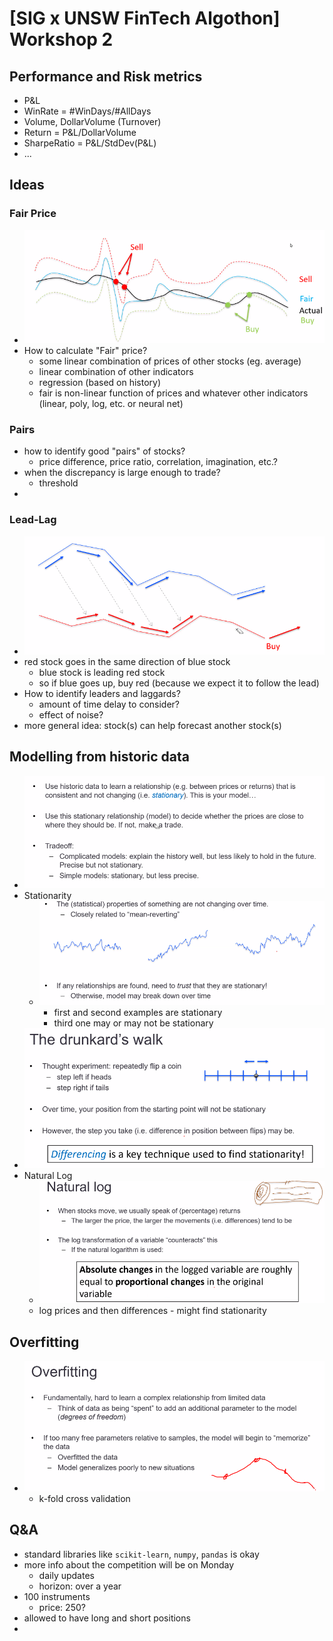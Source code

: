 # [SIG x UNSW FinTech Algothon] Workshop 2

## Performance and Risk metrics
* P&L
* WinRate = #WinDays/#AllDays
* Volume, DollarVolume (Turnover)
* Return = P&L/DollarVolume
* SharpeRatio = P&L/StdDev(P&L)
* ...

## Ideas
### Fair Price
* ![](./2022-06-30-15-13-20.png)
* How to calculate "Fair" price?
  * some linear combination of prices of other stocks (eg. average)
  * linear combination of other indicators
  * regression (based on history)
  * fair is non-linear function of prices and whatever other indicators (linear, poly, log, etc. or neural net)

### Pairs
* how to identify good "pairs" of stocks?
  * price difference, price ratio, correlation, imagination, etc.?
* when the discrepancy is large enough to trade?
  * threshold
* 

### Lead-Lag
* ![](./2022-06-30-15-21-12.png)
* red stock goes in the same direction of blue stock
  * blue stock is leading red stock
  * so if blue goes up, buy red (because we expect it to follow the lead)
* How to identify leaders and laggards?
  * amount of time delay to consider?
  * effect of noise?
* more general idea: stock(s) can help forecast another stock(s)

## Modelling from historic data
* ![](./2022-06-30-15-24-33.png)
* Stationarity
  * ![](./2022-06-30-15-30-02.png)
    * first and second examples are stationary
    * third one may or may not be stationary
* ![](./2022-06-30-15-32-19.png)
* Natural Log
  * ![](./2022-06-30-15-34-56.png)
  * log prices and then differences - might find stationarity

## Overfitting
* ![](./2022-06-30-15-39-50.png)
  * k-fold cross validation


## Q&A
* standard libraries like `scikit-learn`, `numpy`, `pandas` is okay
* more info about the competition will be on Monday
  * daily updates
  * horizon: over a year
* 100 instruments
  * price: 250?
* allowed to have long and short positions
* 